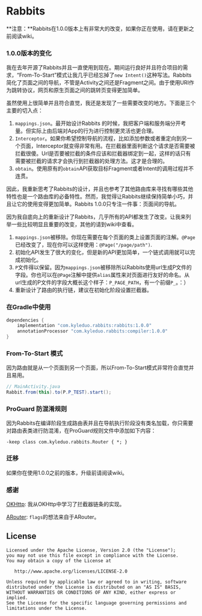 # Rabbits

**注意：**Rabbits在1.0.0版本上有非常大的改变，如果你正在使用，请在更新之前阅读wiki。

### 1.0.0版本的变化

我在去年开源了Rabbits并且一直使用到现在。期间运行良好并且符合项目的需求，“From-To-Start”模式让我几乎已经忘掉了`new Intent()`这种写法。Rabbits简化了页面之间的导航，不管是Activity之间还是Fragment之间。由于使用URI作为跳转协议，网页和原生页面之间的跳转页变得更加简单。

虽然使用上很简单并且符合直觉，我还是发现了一些需要改变的地方。下面是三个主要的切入点：

1. `mappings.json`。最开始设计Rabbits 的时候，我把客户端和服务端分开考量。但实际上由后端对App的行为进行控制更灵活也更合理。
2. `Interceptor`。如果你希望控制导航的流程，比如添加参数或者重定向到另一个页面，Interceptor就变得非常有用。在拦截器里面判断这个请求是否需要被拦截很傻。Url是否要被拦截的条件应该和拦截器绑定到一起，这样的话只有需要被拦截的请求才会执行到拦截器的处理方法。这才是合理的。
3. `obtain`。使用原有的`obtain`API获取目标Fragment或者Intent的调用过程并不连贯。

因此，我重新思考了Rabbits的设计，并且也参考了其他路由库来寻找有哪些其他特性也是一个路由库的必备特性。然而，我觉得让Rabbits继续保持简单小巧，并且让它的使用变得更加简单。Rabbits 1.0.0只专注一件事：页面间的导航。

因为我自底向上的重新设计了Rabbits，几乎所有的API都发生了改变。让我来列举一些比较明显且重要的改变，其他的请到wiki中查看。

1. `mappings.json`被移除。你现在需要在每个页面的类上设置页面的注解。`@Page`已经改变了，现在你可以这样使用：`@Page("/page/path")`.
2. 初始化API发生了很大的变化，但是新的API更加简单，一个链式调用就可以完成初始化。
3. `P`文件得以保留。因为`mappings.json`被移除所以Rabbits使用url生成P文件的字段。你也可以在`@Page`注解中提供`alias`属性来对页面进行友好的命名。从url生成的P文件的字段大概长这个样子：`P_PAGE_PATH`，有一个前缀`P_`。：）
4. 重新设计了路由的执行链，建议在初始化阶段设置拦截器。

### 在Gradle中使用

```groovy
dependencies {
    implementation "com.kyleduo.rabbits:rabbits:1.0.0"
    annotationProcessor "com.kyleduo.rabbits:compiler:1.0.0"
}
```

### From-To-Start 模式

因为路由就是从一个页面到另一个页面，所以From-To-Start模式非常符合直觉并且易用。

```java
// MainActivity.java
Rabbit.from(this).to(P.P_TEST).start();
```

### ProGuard 防混淆规则

因为Rabbits在编译阶段生成路由表并且在导航执行阶段没有类名加载，你只需要对路由表类进行防混淆，在ProGuard规则文件中添加如下内容：

```
-keep class com.kyleduo.rabbits.Router { *; }
```

### 迁移

如果你在使用1.0.0之前的版本，升级前请阅读wiki。

### 感谢

[OKHttp](https://github.com/square/okhttp): 我从OKHttp中学习了拦截器链条的实现。

[ARouter](https://github.com/alibaba/ARouter): `flags`的想法来自于ARouter。

## License

```
Licensed under the Apache License, Version 2.0 (the "License");
you may not use this file except in compliance with the License.
You may obtain a copy of the License at

   http://www.apache.org/licenses/LICENSE-2.0

Unless required by applicable law or agreed to in writing, software
distributed under the License is distributed on an "AS IS" BASIS,
WITHOUT WARRANTIES OR CONDITIONS OF ANY KIND, either express or implied.
See the License for the specific language governing permissions and
limitations under the License.
```


